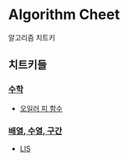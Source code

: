 # Algorithm Cheet

알고리즘 치트키


## 치트키들
### [수학](./math/)
* [오일러 피 함수](./math/euler_phi_function.cpp) 

### [배열, 수열, 구간](./array/)
* [LIS](./array/lis.cpp)